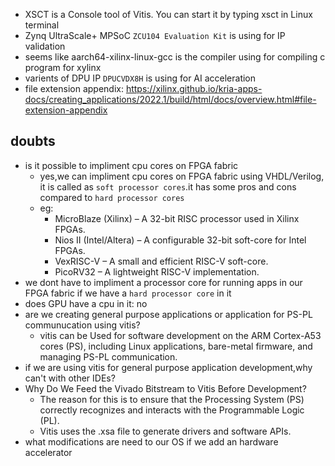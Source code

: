 - XSCT is a Console tool of Vitis. You can start it by typing xsct in Linux terminal
- Zynq UltraScale+ MPSoC `ZCU104 Evaluation Kit` is using for IP validation
- seems like aarch64-xilinx-linux-gcc is the compiler using for compiling c program for xylinx
- varients of DPU IP `DPUCVDX8H` is using for AI acceleration
- file extension appendix: https://xilinx.github.io/kria-apps-docs/creating_applications/2022.1/build/html/docs/overview.html#file-extension-appendix

## doubts
- is it possible to impliment cpu cores on FPGA fabric 
    - yes,we can impliment cpu cores on FPGA fabric using VHDL/Verilog, it is called as `soft processor cores`.it has some pros and cons compared to `hard processor cores`
    - eg:
        - MicroBlaze (Xilinx) – A 32-bit RISC processor used in Xilinx FPGAs.
        - Nios II (Intel/Altera) – A configurable 32-bit soft-core for Intel FPGAs.
        - VexRISC-V – A small and efficient RISC-V soft-core.
        - PicoRV32 – A lightweight RISC-V implementation.
- we dont have to impliment a processor core for running apps in our FPGA fabric if we have a `hard processor core` in it 
- does GPU have a cpu in it: no
- are we creating general purpose applications or application for PS-PL communucation using vitis?
    - vitis can be Used for software development on the ARM Cortex-A53 cores (PS), including Linux applications, bare-metal firmware, and managing PS-PL communication.
- if we are using vitis for general purpose application development,why can't with other IDEs?
- Why Do We Feed the Vivado Bitstream to Vitis Before Development?
    - The reason for this is to ensure that the Processing System (PS) correctly recognizes and interacts with the Programmable Logic (PL).
    - Vitis uses the .xsa file to generate drivers and software APIs.
- what modifications are need to our OS if we add an hardware accelerator